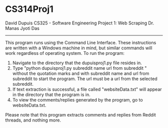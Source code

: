 # CS314Proj1

David Dupuis
CS325 - Software Engineering
Project 1: Web Scraping
Dr. Manas Jyoti Das

-----------------------------------------------

This program runs using the Command Line Interface. These instructions are written with a Windows machine in mind, but similar commands will work regardless of operating system. To run the program:

1. Navigate to the directory that the dupuisproj1.py file resides in.
2. Type "python dupuisproj1.py subreddit name url from subreddit " without the quotation marks and with subreddit name and url from subreddit to start the program. The url must be a url from the selected subreddit.
3. If text extraction is successful, a file called "websiteData.txt" will appear in the directory that the program is in.
4. To view the comments/replies generated by the program, go to websiteData.txt.


Please note that this program extracts comments and replies from Reddit threads, and nothing more. 
